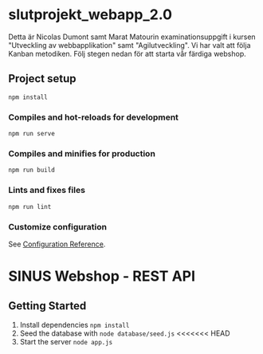 # slutprojekt_webapp_2.0

Detta är Nicolas Dumont samt Marat Matourin examinationsuppgift i kursen "Utveckling av webbapplikation" samt "Agilutveckling". Vi har valt att följa Kanban metodiken. Följ stegen nedan för att starta vår färdiga webshop.

## Project setup
```
npm install
```

### Compiles and hot-reloads for development
```
npm run serve
```

### Compiles and minifies for production
```
npm run build
```

### Lints and fixes files
```
npm run lint
```

### Customize configuration
See [Configuration Reference](https://cli.vuejs.org/config/).


# SINUS Webshop - REST API

## Getting Started

1. Install dependencies `npm install`
2. Seed the database with `node database/seed.js`
<<<<<<< HEAD
3. Start the server `node app.js`
